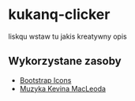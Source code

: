 # kukanq-clicker
liskqu wstaw tu jakis kreatywny opis
## Wykorzystane zasoby
- [Bootstrap Icons](https://icons.getbootstrap.com/)
- [Muzyka Kevina MacLeoda](https://incompetech.filmmusic.io/)
